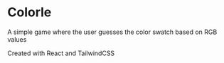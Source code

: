 # Colorle

A simple game where the user guesses the color swatch based on RGB values

Created with React and TailwindCSS
